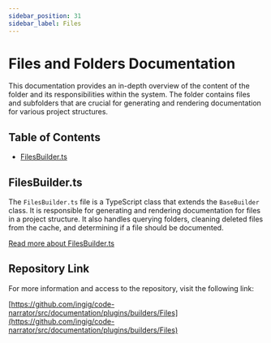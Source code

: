 ```yaml
---
sidebar_position: 31
sidebar_label: Files
---
```


# Files and Folders Documentation

This documentation provides an in-depth overview of the content of the folder and its responsibilities within the system. The folder contains files and subfolders that are crucial for generating and rendering documentation for various project structures.

## Table of Contents

- [FilesBuilder.ts](#filesbuilder.ts)

## FilesBuilder.ts

The `FilesBuilder.ts` file is a TypeScript class that extends the `BaseBuilder` class. It is responsible for generating and rendering documentation for files in a project structure. It also handles querying folders, cleaning deleted files from the cache, and determining if a file should be documented.

[Read more about FilesBuilder.ts](FilesBuilder.ts)

## Repository Link

For more information and access to the repository, visit the following link:

[https://github.com/ingig/code-narrator/src/documentation/plugins/builders/Files](https://github.com/ingig/code-narrator/src/documentation/plugins/builders/Files)